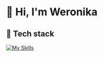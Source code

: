 # 👋 Hi, I'm Weronika

## 🚀 Tech stack
[![My Skills](https://skillicons.dev/icons?i=figma,webstorm,python&theme=dark)](https://skillicons.dev)

